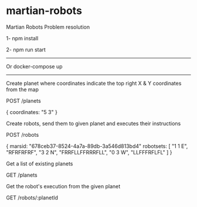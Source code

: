 # martian-robots
Martian Robots Problem resolution

1- npm install

2- npm run start

---------------------------------
Or docker-compose up

---------------------------------

Create planet where coordinates indicate the top right X & Y coordinates from the map

POST /planets

{
    coordinates: "5 3"
}

Create robots, send them  to given planet and executes their instructions

POST /robots

{
    marsid: "678ceb37-8524-4a7a-89db-3a546d813bd4"
    robotsets: [
        "1 1 E",
        "RFRFRFRF",
        "3 2 N",
        "FRRFLLFFRRRFLL",
        "0 3 W",
        "LLFFFRFLFL"
    ]
}

Get a list of existing planets

GET /planets

Get the robot's execution from the given planet

GET /robots/:planetId

